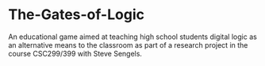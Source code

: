 # The-Gates-of-Logic

An educational game aimed at teaching high school students digital logic as an alternative means to the classroom as part of a research project in the course CSC299/399 with Steve Sengels.

